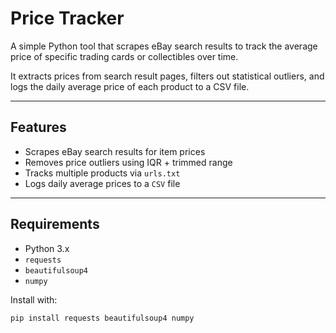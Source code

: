 # Price Tracker

A simple Python tool that scrapes eBay search results to track the average price of specific trading cards or collectibles over time.

It extracts prices from search result pages, filters out statistical outliers, and logs the daily average price of each product to a CSV file.

---

## Features

- Scrapes eBay search results for item prices
- Removes price outliers using IQR + trimmed range
- Tracks multiple products via `urls.txt`
- Logs daily average prices to a `CSV` file
  
---

## Requirements

- Python 3.x  
- `requests`  
- `beautifulsoup4`  
- `numpy`  

Install with:
```bash
pip install requests beautifulsoup4 numpy
